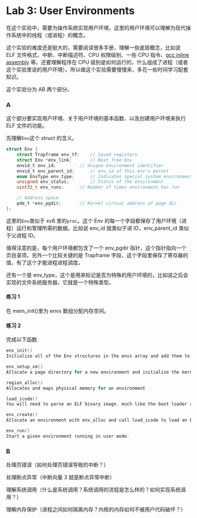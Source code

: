 # Lab 3: User Environments

在这个实验中，需要为操作系统实现用户环境，这里的用户环境可以理解为现代操作系统中的线程（或进程）的概念。

这个实验的难度还是挺大的，需要阅读很多手册，理解一些底层概念，比如说 ELF 文件格式、中断、中断描述符、CPU 权限级别、一些 CPU 指令、[gcc inline assembly](http://www.ibiblio.org/gferg/ldp/GCC-Inline-Assembly-HOWTO.html) 等。还要理解程序在 CPU 级别是如何运行的，什么组成了进程（或者这个实验里说的用户环境）。所以做这个实验需要慢慢来，多花一些时间学习配套知识。

这个实验分为 AB 两个部分。

### A

这个部分要实现用户环境、关于用户环境的基本函数、以及创建用户环境来执行 ELF 文件的功能。

先理解`Env`这个 struct 的含义。

```c
struct Env {
	struct Trapframe env_tf;	// Saved registers
	struct Env *env_link;		// Next free Env
	envid_t env_id;			// Unique environment identifier
	envid_t env_parent_id;		// env_id of this env's parent
	enum EnvType env_type;		// Indicates special system environments
	unsigned env_status;		// Status of the environment
	uint32_t env_runs;		// Number of times environment has run

	// Address space
	pde_t *env_pgdir;		// Kernel virtual address of page dir
};
```

这里的`Env`类似于 xv6 里的`proc`。这个 Env 的每一个字段都保存了用户环境（进程）运行和管理所需的数据。比如说 env_id 就类似于进 ID，env_parent_id 类似于父进程 ID。

值得注意的是，每个用户环境都包含了一个 env_pgdir 指针，这个指针指向一个页目录项。另外一个比较关键的是 Trapframe 字段，这个字段里保存了寄存器的值，有了这个才能进程进程调度。

还有一个是 env_type，这个是用来标记是否为特殊的用户环境的，比如说之后会实现的文件系统服务器，它就是一个特殊类型。

#### 练习 1

在 mem_init()里为 envs 数组分配内存空间。

#### 练习 2

完成以下函数

```c
env_init()
Initialize all of the Env structures in the envs array and add them to the env_free_list. Also calls env_init_percpu, which configures the segmentation hardware with separate segments for privilege level 0 (kernel) and privilege level 3 (user).

env_setup_vm()
Allocate a page directory for a new environment and initialize the kernel portion of the new environment's address space.

region_alloc()
Allocates and maps physical memory for an environment

load_icode()
You will need to parse an ELF binary image, much like the boot loader already does, and load its contents into the user address space of a new environment.

env_create()
Allocate an environment with env_alloc and call load_icode to load an ELF binary into it.

env_run()
Start a given environment running in user mode.
```

### B

处理页错误（如何处理页错误导致的中断？）

处理断点异常（中断向量 3 就是断点异常中断）

理解系统调用（什么是系统调用？系统调用的流程是怎么样的？如何实现系统调用？）

理解内存保护（进程之间如何隔离内存？内核的内存如何不被用户代码破坏？）
